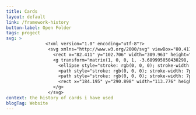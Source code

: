 ```yaml
---
title: Cards
layout: default
link: /framework-history
button-label: Open Folder
tags: progect
svg: >                     
               <?xml version="1.0" encoding="utf-8"?>
                <svg xmlns="http://www.w3.org/2000/svg" viewBox="80.411 100.706 313.963 251.847" width="309.963px" height="247.847px">
                  <rect x="82.411" y="102.706" width="309.963" height="247.847" style="stroke: rgb(0, 0, 0); stroke-width: 7px; fill: rgba(216, 216, 216, 0);" rx="35.055" ry="35.055"/>
                  <g transform="matrix(1, 0, 0, 1, -3.689995050430298, 0.6150050163269043)">
                    <ellipse style="stroke: rgb(0, 0, 0); stroke-width: 7px; fill: rgba(216, 216, 216, 0);" cx="241.083" cy="157.749" rx="41.513" ry="41.513"/>
                    <path style="stroke: rgb(0, 0, 0); stroke-width: 7px; fill: rgba(216, 216, 216, 0);" d="M 115.621 224.477 C 117.085 224.477 122.913 222.499 124.231 224.477 C 125.489 226.363 127.976 233.666 131.611 231.242 C 136.229 228.164 140.151 224.513 145.141 222.017 C 148.897 220.139 152.073 231.187 157.442 229.397 C 170.407 225.076 176.984 226.937 190.037 226.937 C 194.236 226.937 200.724 225.939 202.952 228.167 C 204.514 229.729 214.951 226.335 215.867 228.167 C 216.625 229.682 217.783 230.698 219.557 232.472 C 223.244 236.159 232.877 222.422 234.317 223.862 C 236.73 226.275 234.737 230.562 238.622 231.857 C 242.477 233.142 250.556 218.34 253.383 215.867 C 255.005 214.447 257.688 214.207 257.688 212.177 C 257.688 210.426 258.979 215.436 259.533 217.097 C 260.062 218.685 264.82 221.278 266.298 222.017 C 271.657 224.697 280.582 223.247 286.593 223.247 C 288.58 223.247 299.766 221.66 301.353 223.247 C 305.235 227.129 318.145 238.222 324.723 234.932 C 329.152 232.718 330.683 223.926 336.408 222.017 C 340.291 220.723 343.388 226.537 345.633 228.782 C 351.647 234.796 362.845 226.946 366.544 223.247"/>
                    <path style="stroke: rgb(0, 0, 0); stroke-width: 7px; fill: rgba(216, 216, 216, 0);" d="M 126.076 254.613 C 130.521 254.613 135.435 255.17 139.606 253.383 C 140.839 252.854 146.672 249.535 148.216 250.307 C 154.383 253.391 155.141 258.747 164.822 255.843 C 171.288 253.903 184.673 248.548 191.882 252.153 C 197.266 254.844 199.829 260.747 205.412 262.608 C 210.834 264.415 223.384 262.556 228.167 260.763 C 230.646 259.833 236.374 257.486 239.237 258.918 C 241.651 260.125 242.459 264.219 244.157 265.068 C 250.715 268.347 258.646 264.588 263.838 261.993 C 270.079 258.872 275.338 266.507 280.443 267.528 C 285.688 268.577 287.696 265.746 290.283 264.453 C 295.509 261.839 300.113 266.909 303.813 268.143 C 309.745 270.12 315.381 264.57 317.958 261.993 C 320.795 259.156 326.591 266.282 330.258 263.838 C 332.301 262.476 333.947 260.763 336.408 259.533 C 338.729 258.372 340.633 261.351 342.558 261.993 C 347.903 263.774 354.088 256.768 356.089 252.768"/>
                    <rect x="184.195" y="290.898" width="113.776" height="44.895" style="stroke: rgb(0, 0, 0); stroke-width: 7px; fill: rgba(216, 216, 216, 0);"/>
                  </g>
                </svg>
context: the history of cards i have used
blogTag: Website
---
```

